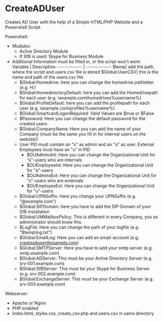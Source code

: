 # CreateADUser
Creates AD User with the help of a Simple HTML/PHP Website and a Powershell Script.

Powershell:
- Modules:
  - Active Directory Module
  - If SfB is used: Skype for Business Module
- Additional Information must be filled in, or the script won't work:
Variable  | Description
------------- | -------------
$temp| add the path, where the script and users.csv file is stored
$Global:UserCSV| this is the name and path of the users.csv file
  - $Global:Homedrive: here you can change the homedrive pathletter (e.g. H:)
  - $Global:HomedirectoryDefault: here you can add the Homedrivepath for each user (e.g. \\example.com\homedrives\%username%)
  - $Global:ProfileDefault: here you can add the profilepath for each user (e.g. \\example.com\profiles\%username%)
  - $Global:SmartcardLogonRequired: Valid Values are $true or $False
  - $Password: Here you can change the default password for the created users
  - $Global:CompanyName: Here you can add the name of your Company (must be the same you fill in for internal users on the website!)
  - User PID must contain an "s" as admin and an "a" as user. External Employees must have an "u" in PID
    - $OUAdminsInt: Here you can change the Organizational Unit for "s"-users who are internals
    - $OUEmployeeInt: Here you can change the Organizational Unit for "a"-users
    - $OUAdminsExt: Here you can change the Organizational Unit for "s"-users who are externals
    - $OUEmployeeExt: Here you can change the Organizational Unit for "u"-users
  - $Global:UPNSuffix: Here you change your UPNSuffix (e.g. "@example.com")
  - $Global:SIPDomain: here you have to add the SIP-Domain of your SfB installation
  - $Global:UMMailboxPolicy: This is different in every Company, you as administrator should know this.
  - $LogFile: Here you can change the path of your logfile (e.g. "$temp\log.txt")
  - $Global:EmailLog: Here you can add an email-account (e.g. createaduser@example.com)
  - $Global:SMTPServer: Here you have to add your smtp server (e.g. smtp.example.com)
  - $Global:ADServer: This must be your Active Directory Server (e.g. srv-001.example.com)
  - $Global:SfBServer: This must be your Skype for Business Server (e.g. srv-002.example.com)
  - $Global:ExchangeServer: This must be your Exchange Server (e.g. srv-003.example.com)
  
Webserver:
- Apache or Nginx
- PHP enabled
- index.html, styles.css, create_csv.php and users.csv in same directory
